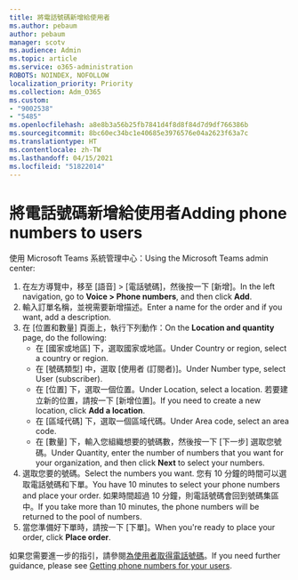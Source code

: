 ```yaml
---
title: 將電話號碼新增給使用者
ms.author: pebaum
author: pebaum
manager: scotv
ms.audience: Admin
ms.topic: article
ms.service: o365-administration
ROBOTS: NOINDEX, NOFOLLOW
localization_priority: Priority
ms.collection: Adm_O365
ms.custom:
- "9002538"
- "5485"
ms.openlocfilehash: a8e8b3a56b25fb7841d4f8d8f84d7d9df766386b
ms.sourcegitcommit: 8bc60ec34bc1e40685e3976576e04a2623f63a7c
ms.translationtype: HT
ms.contentlocale: zh-TW
ms.lasthandoff: 04/15/2021
ms.locfileid: "51822014"
---
```

# <a name="adding-phone-numbers-to-users"></a><span data-ttu-id="d5b88-102">將電話號碼新增給使用者</span><span class="sxs-lookup"><span data-stu-id="d5b88-102">Adding phone numbers to users</span></span>

<span data-ttu-id="d5b88-103">使用 Microsoft Teams 系統管理中心：</span><span class="sxs-lookup"><span data-stu-id="d5b88-103">Using the Microsoft Teams admin center:</span></span>

1. <span data-ttu-id="d5b88-104">在左方導覽中，移至 [語音] > [電話號碼]，然後按一下 [新增]。</span><span class="sxs-lookup"><span data-stu-id="d5b88-104">In the left navigation, go to **Voice > Phone numbers**, and then click **Add**.</span></span>
2. <span data-ttu-id="d5b88-105">輸入訂單名稱，並視需要新增描述。</span><span class="sxs-lookup"><span data-stu-id="d5b88-105">Enter a name for the order and if you want, add a description.</span></span>
3. <span data-ttu-id="d5b88-106">在 [位置和數量] 頁面上，執行下列動作：</span><span class="sxs-lookup"><span data-stu-id="d5b88-106">On the **Location and quantity** page, do the following:</span></span>
    - <span data-ttu-id="d5b88-107">在 [國家或地區] 下，選取國家或地區。</span><span class="sxs-lookup"><span data-stu-id="d5b88-107">Under Country or region, select a country or region.</span></span>
    - <span data-ttu-id="d5b88-108">在 [號碼類型] 中，選取 [使用者 (訂閱者)]。</span><span class="sxs-lookup"><span data-stu-id="d5b88-108">Under Number type, select User (subscriber).</span></span>
    - <span data-ttu-id="d5b88-109">在 [位置] 下，選取一個位置。</span><span class="sxs-lookup"><span data-stu-id="d5b88-109">Under Location, select a location.</span></span> <span data-ttu-id="d5b88-110">若要建立新的位置，請按一下 [新增位置]。</span><span class="sxs-lookup"><span data-stu-id="d5b88-110">If you need to create a new location, click **Add a location**.</span></span>
    - <span data-ttu-id="d5b88-111">在 [區域代碼] 下，選取一個區域代碼。</span><span class="sxs-lookup"><span data-stu-id="d5b88-111">Under Area code, select an area code.</span></span>
    - <span data-ttu-id="d5b88-112">在 [數量] 下，輸入您組織想要的號碼數，然後按一下 [下一步] 選取您號碼。</span><span class="sxs-lookup"><span data-stu-id="d5b88-112">Under Quantity, enter the number of numbers that you want for your organization, and then click **Next** to select your numbers.</span></span>
4. <span data-ttu-id="d5b88-113">選取您要的號碼。</span><span class="sxs-lookup"><span data-stu-id="d5b88-113">Select the numbers you want.</span></span> <span data-ttu-id="d5b88-114">您有 10 分鐘的時間可以選取電話號碼和下單。</span><span class="sxs-lookup"><span data-stu-id="d5b88-114">You have 10 minutes to select your phone numbers and place your order.</span></span> <span data-ttu-id="d5b88-115">如果時間超過 10 分鐘，則電話號碼會回到號碼集區中。</span><span class="sxs-lookup"><span data-stu-id="d5b88-115">If you take more than 10 minutes, the phone numbers will be returned to the pool of numbers.</span></span>
5. <span data-ttu-id="d5b88-116">當您準備好下單時，請按一下 [下單]。</span><span class="sxs-lookup"><span data-stu-id="d5b88-116">When you're ready to place your order, click **Place order**.</span></span>

<span data-ttu-id="d5b88-117">如果您需要進一步的指引，請參閱[為使用者取得電話號碼](https://docs.microsoft.com/microsoftteams/getting-phone-numbers-for-your-users)。</span><span class="sxs-lookup"><span data-stu-id="d5b88-117">If you need further guidance, please see [Getting phone numbers for your users](https://docs.microsoft.com/microsoftteams/getting-phone-numbers-for-your-users).</span></span>
